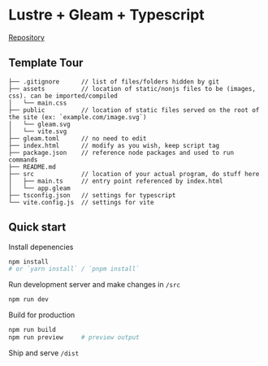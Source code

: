# Lustre + Gleam + Typescript

[Repository](https://github.com/Endercheif/vite-gleam)

## Template Tour

```
├── .gitignore      // list of files/folders hidden by git
├── assets          // location of static/nonjs files to be (images, css). can be imported/compiled
│   └── main.css
├── public          // location of static files served on the root of the site (ex: `example.com/image.svg`)
│   └── gleam.svg
│   └── vite.svg
├── gleam.toml      // no need to edit
├── index.html      // modify as you wish, keep script tag
├── package.json    // reference node packages and used to run commands
├── README.md
├── src             // location of your actual program, do stuff here
│   ├── main.ts     // entry point referenced by index.html
│   └── app.gleam
├── tsconfig.json   // settings for typescript
└── vite.config.js  // settings for vite
```

## Quick start

Install depenencies

```sh
npm install
# or `yarn install` / `pnpm install`
```

Run development server and make changes in `/src`

```sh
npm run dev
```

Build for production

```sh
npm run build
npm run preview     # preview output
```

Ship and serve `/dist`
